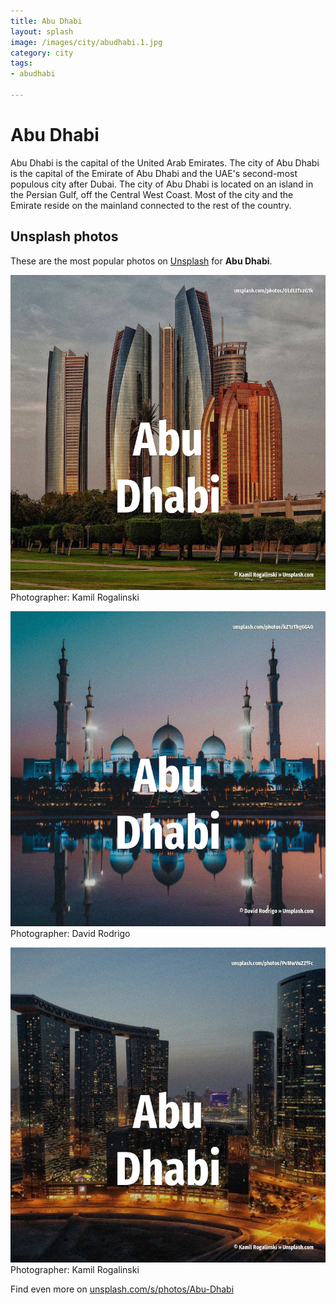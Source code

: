 ```yaml
---
title: Abu Dhabi
layout: splash
image: /images/city/abudhabi.1.jpg
category: city
tags:
- abudhabi

---
```

# Abu Dhabi

Abu Dhabi  is the capital of the United Arab Emirates. The city of Abu Dhabi is the capital of the Emirate of Abu Dhabi and the UAE's second-most populous  city after Dubai.  The city of Abu Dhabi is located on an island in the Persian Gulf, off the Central West Coast. Most of the city and the Emirate reside on the mainland connected to the rest of the country. 

 
## Unsplash photos
These are the most popular photos on [Unsplash](https://unsplash.com) for **Abu Dhabi**.
 
![Abu Dhabi](/images/city/abudhabi.1.jpg)
Photographer:  Kamil Rogalinski
 
![Abu Dhabi](/images/city/abudhabi.2.jpg)
Photographer:  David Rodrigo
 
![Abu Dhabi](/images/city/abudhabi.3.jpg)
Photographer:  Kamil Rogalinski
 
Find even more on [unsplash.com/s/photos/Abu-Dhabi](https://unsplash.com/s/photos/Abu-Dhabi)
 
